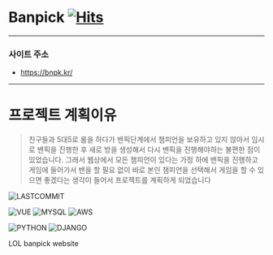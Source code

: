 # Banpick   [![Hits](https://hits.seeyoufarm.com/api/count/incr/badge.svg?url=https%3A%2F%2Fgithub.com%2Fwodn5515%2Fbanpick&count_bg=%2379C83D&title_bg=%23555555&icon=&icon_color=%23E7E7E7&title=hits&edge_flat=false)](https://hits.seeyoufarm.com)

---------
### 사이트 주소
- https://bnpk.kr/
---------
# 프로젝트 계획이유
> 친구들과 5대5로 롤을 하다가 밴픽단계에서 챔피언을 보유하고 있지 않아서 임시로 밴픽을 진행한 후 새로 방을 생성해서 다시 밴픽을 진행해야하는 불편한 점이 있었습니다.
그래서 웹상에서 모든 챔피언이 있다는 가정 하에 밴픽을 진행하고 게임에 들어가서 밴을 할 필요 없이 바로 본인 챔피언을 선택해서 게임을 할 수 있으면 좋겠다는 생각이 들어서 프로젝트를 계획하게 되었습니다


![LASTCOMMIT](https://img.shields.io/github/last-commit/wodn5515/banpick?style=plastic)

![VUE](https://img.shields.io/badge/Vue.js-Basic-brightgreen?style=plastic&logo=Vue.js&logoColor=white)
![MYSQL](https://img.shields.io/badge/MySQL-Basic-brightgreen?style=plastic&logo=MySQL&logoColor=white)
![AWS](https://img.shields.io/badge/AWS-Basic-brightgreen?style=plastic&logo=Amazon-AWS&logoColor=white)

![PYTHON](https://img.shields.io/badge/Python-Intermediate-blue?style=plastic&logo=Python&logoColor=white) 
![DJANGO](https://img.shields.io/badge/Django-Intermediate-blue?style=plastic&logo=Django&logoColor=white)

LOL banpick website
